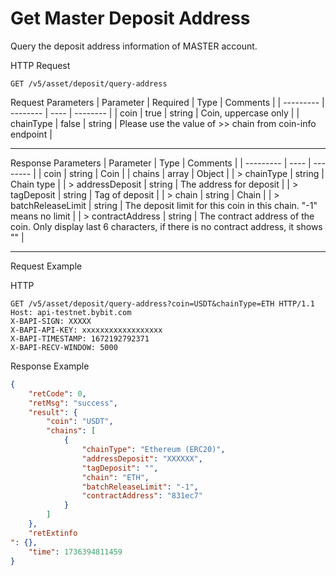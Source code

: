 # Get Master Deposit Address
Query the deposit address information of MASTER account.


HTTP Request
```http
GET /v5/asset/deposit/query-address
```

Request Parameters
| Parameter | Required | Type | Comments |
| --------- | -------- | ---- | -------- |
| coin | true | string | Coin, uppercase only |
| chainType | false | string | Please use the value of >> chain from coin-info endpoint |

---


Response Parameters
| Parameter | Type | Comments |
| --------- | ---- | -------- |
| coin | string | Coin |
| chains | array | Object |
| > chainType | string | Chain type |
| > addressDeposit | string | The address for deposit |
| > tagDeposit | string | Tag of deposit |
| > chain | string | Chain |
| > batchReleaseLimit | string | The deposit limit for this coin in this chain. "-1" means no limit |
| > contractAddress | string | The contract address of the coin. Only display last 6 characters, if there is no contract address, it shows "" |

---


Request Example

HTTP
 
  
```http
GET /v5/asset/deposit/query-address?coin=USDT&chainType=ETH HTTP/1.1
Host: api-testnet.bybit.com
X-BAPI-SIGN: XXXXX
X-BAPI-API-KEY: xxxxxxxxxxxxxxxxxx
X-BAPI-TIMESTAMP: 1672192792371
X-BAPI-RECV-WINDOW: 5000
```

Response Example
```json
{
    "retCode": 0,
    "retMsg": "success",
    "result": {
        "coin": "USDT",
        "chains": [
            {
                "chainType": "Ethereum (ERC20)",
                "addressDeposit": "XXXXXX",
                "tagDeposit": "",
                "chain": "ETH",
                "batchReleaseLimit": "-1",
                "contractAddress": "831ec7"
            }
        ]
    },
    "retExtinfo
": {},
    "time": 1736394811459
}
```

